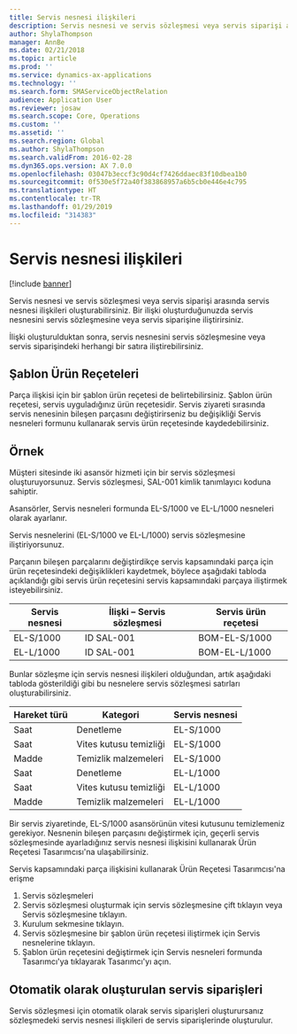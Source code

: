 ```yaml
---
title: Servis nesnesi ilişkileri
description: Servis nesnesi ve servis sözleşmesi veya servis siparişi arasında servis nesnesi ilişkileri oluşturabilirsiniz.
author: ShylaThompson
manager: AnnBe
ms.date: 02/21/2018
ms.topic: article
ms.prod: ''
ms.service: dynamics-ax-applications
ms.technology: ''
ms.search.form: SMAServiceObjectRelation
audience: Application User
ms.reviewer: josaw
ms.search.scope: Core, Operations
ms.custom: ''
ms.assetid: ''
ms.search.region: Global
ms.author: ShylaThompson
ms.search.validFrom: 2016-02-28
ms.dyn365.ops.version: AX 7.0.0
ms.openlocfilehash: 03047b3eccf3c90d4cf7426ddaec83f10dbea1b0
ms.sourcegitcommit: 0f530e5f72a40f383868957a6b5cb0e446e4c795
ms.translationtype: HT
ms.contentlocale: tr-TR
ms.lasthandoff: 01/29/2019
ms.locfileid: "314383"
---
```

# <a name="service-object-relations"></a>Servis nesnesi ilişkileri 

[!include [banner](../includes/banner.md)]

Servis nesnesi ve servis sözleşmesi veya servis siparişi arasında servis nesnesi ilişkileri oluşturabilirsiniz. Bir ilişki oluşturduğunuzda servis nesnesini servis sözleşmesine veya servis siparişine iliştirirsiniz.

İlişki oluşturulduktan sonra, servis nesnesini servis sözleşmesine veya servis siparişindeki herhangi bir satıra iliştirebilirsiniz.

## <a name="template-boms"></a>Şablon Ürün Reçeteleri

Parça ilişkisi için bir şablon ürün reçetesi de belirtebilirsiniz. Şablon ürün reçetesi, servis uyguladığınız ürün reçetesidir. Servis ziyareti sırasında servis nenesinin bileşen parçasını değiştirirseniz bu değişikliği Servis nesneleri formunu kullanarak servis ürün reçetesinde kaydedebilirsiniz.

## <a name="example"></a>Örnek

Müşteri sitesinde iki asansör hizmeti için bir servis sözleşmesi oluşturuyorsunuz.
Servis sözleşmesi, SAL-001 kimlik tanımlayıcı koduna sahiptir.

Asansörler, Servis nesneleri formunda EL-S/1000 ve EL-L/1000 nesneleri olarak ayarlanır.

Servis nesnelerini (EL-S/1000 ve EL-L/1000) servis sözleşmesine iliştiriyorsunuz.

Parçanın bileşen parçalarını değiştirdikçe servis kapsamındaki parça için ürün reçetesindeki değişiklikleri kaydetmek, böylece aşağıdaki tabloda açıklandığı gibi servis ürün reçetesini servis kapsamındaki parçaya iliştirmek isteyebilirsiniz.

| Servis nesnesi | İlişki – Servis sözleşmesi | Servis ürün reçetesi   |
|----------------|------------------------------|---------------|
| EL-S/1000      | ID SAL-001                   | BOM-EL-S/1000 |
| EL-L/1000      | ID SAL-001                   | BOM-EL-L/1000 |

Bunlar sözleşme için servis nesnesi ilişkileri olduğundan, artık aşağıdaki tabloda gösterildiği gibi bu nesnelere servis sözleşmesi satırları oluşturabilirsiniz.

| Hareket türü | Kategori           | Servis nesnesi |
|------------------|--------------------|----------------|
| Saat             | Denetleme         | EL-S/1000      |
| Saat             | Vites kutusu temizliği  | EL-S/1000      |
| Madde             | Temizlik malzemeleri | EL-S/1000      |
| Saat             | Denetleme         | EL-L/1000      |
| Saat             | Vites kutusu temizliği   | EL-L/1000      |
| Madde             | Temizlik malzemeleri | EL-L/1000      |

Bir servis ziyaretinde, EL-S/1000 asansörünün vitesi kutusunu temizlemeniz gerekiyor. Nesnenin bileşen parçasını değiştirmek için, geçerli servis sözleşmesinde ayarladığınız servis nesnesi ilişkisini kullanarak Ürün Reçetesi Tasarımcısı'na ulaşabilirsiniz.

Servis kapsamındaki parça ilişkisini kullanarak Ürün Reçetesi Tasarımcısı'na erişme

1. Servis sözleşmeleri
2. Servis sözleşmesi oluşturmak için servis sözleşmesine çift tıklayın veya Servis sözleşmesine tıklayın.
3. Kurulum sekmesine tıklayın.
4. Servis sözleşmesine bir şablon ürün reçetesi iliştirmek için Servis nesnelerine tıklayın.
5. Şablon ürün reçetesini değiştirmek için Servis nesneleri formunda Tasarımcı'ya tıklayarak Tasarımcı'yı açın.

## <a name="automatically-created-service-orders"></a>Otomatik olarak oluşturulan servis siparişleri

Servis sözleşmesi için otomatik olarak servis siparişleri oluşturursanız sözleşmedeki servis nesnesi ilişkileri de servis siparişlerinde oluşturulur.

